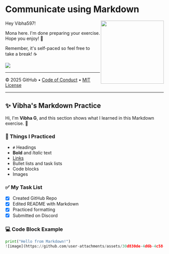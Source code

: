 # Communicate using Markdown

<img src="https://octodex.github.com/images/Professortocat_v2.png" align="right" height="200px" />

Hey Vibha597!

Mona here. I'm done preparing your exercise. Hope you enjoy! 💚

Remember, it's self-paced so feel free to take a break! ☕️

[![](https://img.shields.io/badge/Go%20to%20Exercise-%E2%86%92-1f883d?style=for-the-badge&logo=github&labelColor=197935)](https://github.com/Vibha597/skills-communicate-using-markdown/issues/1)

---

&copy; 2025 GitHub &bull; [Code of Conduct](https://www.contributor-covenant.org/version/2/1/code_of_conduct/code_of_conduct.md) &bull; [MIT License](https://gh.io/mit)

---

## ✨ Vibha's Markdown Practice

Hi, I'm **Vibha G**, and this section shows what I learned in this Markdown exercise. 🙌

### 📝 Things I Practiced
- `#` Headings
- **Bold** and *Italic* text
- [Links](https://mulearn.org)
- Bullet lists and task lists
- Code blocks
- Images

### ✅ My Task List
- [x] Created GitHub Repo
- [x] Edited README with Markdown
- [x] Practiced formatting
- [x] Submitted on Discord

### 💻 Code Block Example
```python
print("Hello from Markdown!")
![image](https://github.com/user-attachments/assets/30d830de-4d6b-4c58-9e26-bfae1d4d845c)
